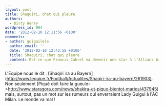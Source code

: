 ```yaml
---
layout: post
title: Shaquiri, chat qui pleure
authors:
  - Dirty Henry
wordpress_id: 994
date: '2012-02-10 12:11:56 +0100'
comments:
- author: guiguilele
  author_email: ''
  date: '2012-02-10 12:43:55 +0100'
  title: Shaquiri, chat qui pleure
  content: Est-ce que Francis Cabrel va devenir une star à l'Allianz Arena ? http://www.youtube.com/watch?v=E8Xu4i8RdR8
---
```

L'Equipe nous le dit : [Shaqiri ira au Bayern](http://www.lequipe.fr/Football/Actualites/Shaqiri-ira-au-bayern/261903]. Non seulement [Piqué doit faire la gueule->http://www.staragora.com/news/shakira-et-pique-bientot-maries/437945) mais, surtout, pas un mot sur les rumeurs qui enverraient Lady Guigui à l'AC Milan. Le monde va mal !
